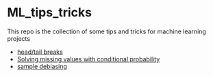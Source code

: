 # ML_tips_tricks
This repo is the collection of some tips and tricks for machine learning projects
- [head/tail breaks](/head_tail_breaks/head_tail_breaks.md)
- [Solving missing values with conditional probability](/missing_values_with_conditional_probability/conditional_probability.md)
- [sample debiasing](/sample_debiasing/sample_debiasing.md)